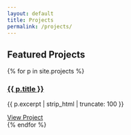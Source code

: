 ```yaml
---
layout: default
title: Projects
permalink: /projects/
---
```

<section class="page-header">
  <h1>Featured Projects</h1>
</section>

<section class="projects">
  <div class="container">
    <div class="project-grid">
      {% for p in site.projects %}
      <div class="project-card">
        <div class="project-image">
          <i class="fas fa-{{ p.icon }}"></i>
        </div>
        <div class="project-content">
          <h3><a href="{{ p.url | relative_url }}">{{ p.title }}</a></h3>
          <p>{{ p.excerpt | strip_html | truncate: 100 }}</p>
          <a href="{{ p.url | relative_url }}" class="btn btn-primary">View Project</a>
        </div>
      </div>
      {% endfor %}
    </div>
  </div>
</section>
